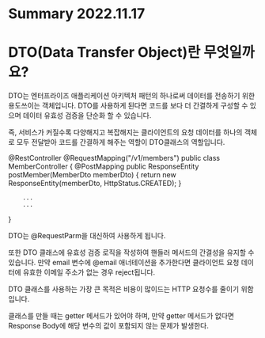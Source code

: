# Summary 2022.11.17

# DTO(Data Transfer Object)란 무엇일까요?

DTO는 엔터프라이즈 애플리케이션 아키텍처 패턴의 하나로써 데이터를 전송하기 위한 용도쓰이는 객체입니다.
DTO를 사용하게 된다면 코드를 보다 더 간결하게 구성할 수 있으며 
데이터 유효성 검증을 단순화 할 수 있습니다.

즉, 서비스가 커질수록 다양해지고 복잡해지는 클라이언트의 요청 데이터를 하나의 객체로 모두 전달받아 
코드를 간결하게 해주는 역할이 DTO클래스의 역할입니다.

@RestController
@RequestMapping("/v1/members")
public class MemberController {
    @PostMapping
    public ResponseEntity postMember(MemberDto memberDto) {
        return new ResponseEntity<MemberDto>(memberDto, HttpStatus.CREATED);
    }

		...
		...
}

DTO는 @RequestParm을 대신하여 사용하게 됩니다.

또한 DTO 클래스에 유효성 검증 로직을 작성하여 핸들러 메서드의 간결성을 유지할 수 있습니다.
만약 email 변수에 @email 애너테이션을 추가한다면 
클라이언트 요청 데이터에 유효한 이메일 주소가 없는 경우 reject됩니다.

DTO 클래스를 사용하는 가장 큰 목적은 비용이 많이드는 HTTP 요청수를 줄이기 위함입니다.

클래스를 만들 때는 getter 메서드가 있어야 하며, 
만약 getter 메서드가 없다면 Response Body에 해당 변수의 값이 포함되지 않는 문제가 발생한다.

